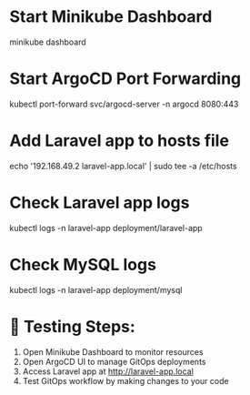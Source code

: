 
# Start Minikube Dashboard
minikube dashboard

# Start ArgoCD Port Forwarding
kubectl port-forward svc/argocd-server -n argocd 8080:443

# Add Laravel app to hosts file
echo '192.168.49.2 laravel-app.local' | sudo tee -a /etc/hosts

# Check Laravel app logs
kubectl logs -n laravel-app deployment/laravel-app

# Check MySQL logs
kubectl logs -n laravel-app deployment/mysql

🎯 Testing Steps:
================

1. Open Minikube Dashboard to monitor resources
2. Open ArgoCD UI to manage GitOps deployments
3. Access Laravel app at http://laravel-app.local
4. Test GitOps workflow by making changes to your code

